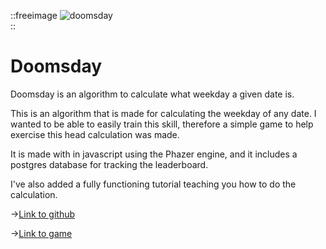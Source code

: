::freeimage
![doomsday](/projects/therefore-mathematical-symbol-svgrepo-com.svg)  
::
# Doomsday
Doomsday is an algorithm to calculate what weekday a given date is.
<!--more-->
This is an algorithm that is made for calculating the weekday of any date. I wanted to be able to easily train this skill, therefore a simple game to help exercise this head calculation was made.

It is made with in javascript using the Phazer engine, and it includes a postgres database for tracking the leaderboard.

I've also added a fully functioning tutorial teaching you how to do the calculation.


->[Link to github](https://github.com/pettertesdal/doomsDay-game)

  ->[Link to game](https://doomsday.tesdal.dev/)
